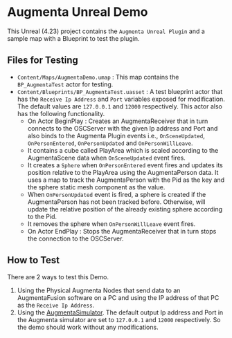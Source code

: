 # Augmenta Unreal Demo

This Unreal (4.23) project contains the `Augmenta Unreal Plugin` and a sample map with a Blueprint to test the plugin.

## Files for Testing

 - `Content/Maps/AugmentaDemo.umap` : This map contains the `BP_AugmentaTest` actor for testing.
 - `Content/Blueprints/BP_AugmentaTest.uasset` : A test blueprint actor that has the `Receive Ip Address` and `Port` variables exposed for modification. The default values are `127.0.0.1` and `12000` respectively. This actor also has the following functionality.
 	- On Actor BeginPlay : Creates an AugmentaReceiver that in turn connects to the OSCServer with the given Ip address and Port and also binds to the Augmenta Plugin events i.e., `OnSceneUpdated`, `OnPersonEntered`, `OnPersonUpdated` and `OnPersonWillLeave`.
	- It contains a cube called PlayArea which is scaled according to the AugmentaScene data when `OnSceneUpdated` event fires.
	- It creates a `Sphere` when `OnPersonEntered` event fires and updates its position relative to the PlayArea using the AugmentaPerson data. It uses a map to track the AugmentaPerson with the Pid as the key and the sphere static mesh component as the value.
	- When `OnPersonUpdated` event is fired, a sphere is created if the AugmentaPerson has not been tracked before. Otherwise, will update the relative position of the already existing sphere according to the Pid.
	- It removes the sphere when `OnPersonWillLeave` event fires.
	- On Actor EndPlay : Stops the AugmentaReceiver that in turn stops the connection to the OSCServer.

## How to Test

There are 2 ways to test this Demo.
 1. Using the Physical Augmenta Nodes that send data to an AugmentaFusion software on a PC and using the IP address of that PC as the `Receive Ip Address`.
 2. Using the [AugmentaSimulator](https://github.com/Theoriz/Augmenta-Simulator/releases). The default output Ip address and Port in the Augmenta simulator are set to `127.0.0.1` and `12000` respectively. So the demo should work without any modifications.
